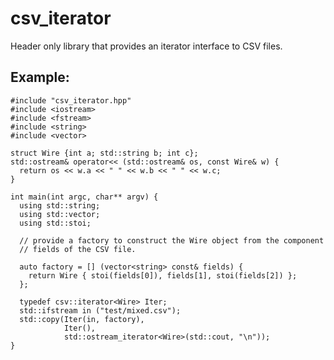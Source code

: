 csv_iterator
===

Header only library that provides an iterator interface to CSV files.

Example:
---

    #include "csv_iterator.hpp"
    #include <iostream>
    #include <fstream>
    #include <string>
    #include <vector>

    struct Wire {int a; std::string b; int c};
    std::ostream& operator<< (std::ostream& os, const Wire& w) {
      return os << w.a << " " << w.b << " " << w.c;
    }

    int main(int argc, char** argv) {
      using std::string;
      using std::vector;
      using std::stoi;
  
      // provide a factory to construct the Wire object from the component 
      // fields of the CSV file. 
  
      auto factory = [] (vector<string> const& fields) {
        return Wire { stoi(fields[0]), fields[1], stoi(fields[2]) };
      };
  
      typedef csv::iterator<Wire> Iter;
      std::ifstream in ("test/mixed.csv");
      std::copy(Iter(in, factory),
                Iter(),
                std::ostream_iterator<Wire>(std::cout, "\n"));
    }
 
